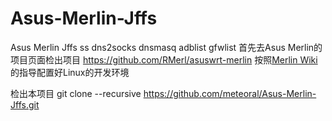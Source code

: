 # Asus-Merlin-Jffs
Asus Merlin Jffs ss dns2socks dnsmasq adblist gfwlist
首先去Asus Merlin的项目页面检出项目
https://github.com/RMerl/asuswrt-merlin
按照[Merlin Wiki](https://github.com/RMerl/asuswrt-merlin/wiki/Compile-Firmware-from-source-using-Ubuntu "链接地址")的指导配置好Linux的开发环境

检出本项目
git clone --recursive https://github.com/meteoral/Asus-Merlin-Jffs.git